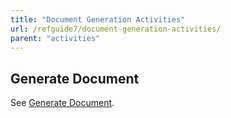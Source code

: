 ```yaml
---
title: "Document Generation Activities"
url: /refguide7/document-generation-activities/
parent: "activities"
---
```


## Generate Document

See [Generate Document](/refguide7/generate-document/).
